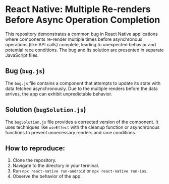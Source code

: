 # React Native: Multiple Re-renders Before Async Operation Completion

This repository demonstrates a common bug in React Native applications where components re-render multiple times before asynchronous operations (like API calls) complete, leading to unexpected behavior and potential race conditions.  The bug and its solution are presented in separate JavaScript files.

## Bug (`bug.js`)

The `bug.js` file contains a component that attempts to update its state with data fetched asynchronously.  Due to the multiple renders before the data arrives, the app can exhibit unpredictable behavior.

## Solution (`bugSolution.js`)

The `bugSolution.js` file provides a corrected version of the component.  It uses techniques like `useEffect` with the cleanup function or asynchronous functions to prevent unnecessary renders and race conditions.

## How to reproduce:

1. Clone the repository.
2. Navigate to the directory in your terminal.
3. Run `npx react-native run-android` or `npx react-native run-ios`.
4. Observe the behavior of the app.